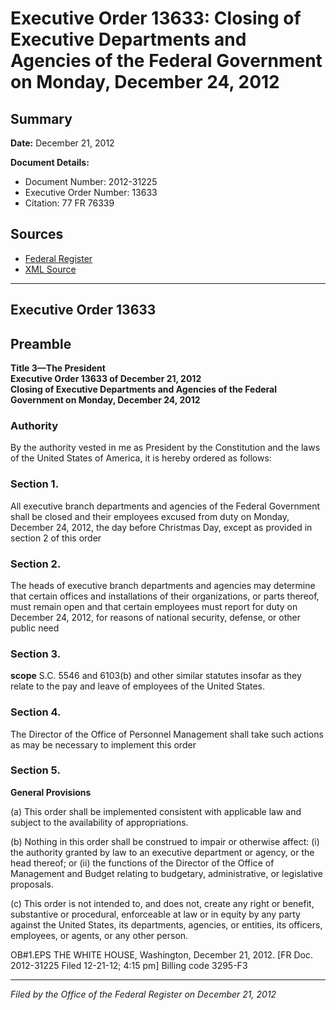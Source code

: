 # Executive Order 13633: Closing of Executive Departments and Agencies of the Federal Government on Monday, December 24, 2012

## Summary

**Date:** December 21, 2012

**Document Details:**
- Document Number: 2012-31225
- Executive Order Number: 13633
- Citation: 77 FR 76339

## Sources
- [Federal Register](https://www.federalregister.gov/documents/2012/12/28/2012-31225/closing-of-executive-departments-and-agencies-of-the-federal-government-on-monday-december-24-2012)
- [XML Source](https://www.federalregister.gov/documents/full_text/xml/2012/12/28/2012-31225.xml)

---

## Executive Order 13633

## Preamble

**Title 3—The President**  
**Executive Order 13633 of December 21, 2012**  
**Closing of Executive Departments and Agencies of the Federal Government on Monday, December 24, 2012**

### Authority

By the authority vested in me as President by the Constitution and the laws of the United States of America, it is hereby ordered as follows:
### Section 1.

All executive branch departments and agencies of the Federal Government shall be closed and their employees excused from duty on Monday, December 24, 2012, the day before Christmas Day, except as provided in section 2 of this order
### Section 2.

The heads of executive branch departments and agencies may determine that certain offices and installations of their organizations, or parts thereof, must remain open and that certain employees must report for duty on December 24, 2012, for reasons of national security, defense, or other public need
### Section 3.

**scope**
S.C. 5546 and 6103(b) and other similar statutes insofar as they relate to the pay and leave of employees of the United States.
### Section 4.

The Director of the Office of Personnel Management shall take such actions as may be necessary to implement this order
### Section 5.

**General Provisions**

(a) This order shall be implemented consistent with applicable law and subject to the availability of appropriations.

(b) Nothing in this order shall be construed to impair or otherwise affect:
    (i) the authority granted by law to an executive department or agency, or the head thereof; or
    (ii) the functions of the Director of the Office of Management and Budget relating to budgetary, administrative, or legislative proposals.

(c) This order is not intended to, and does not, create any right or benefit, substantive or procedural, enforceable at law or in equity by any party against the United States, its departments, agencies, or entities, its officers, employees, or agents, or any other person.

OB#1.EPS
THE WHITE HOUSE,
Washington, December 21, 2012.
[FR Doc. 2012-31225
Filed 12-21-12; 4:15 pm]
Billing code 3295-F3

---

*Filed by the Office of the Federal Register on December 21, 2012*

